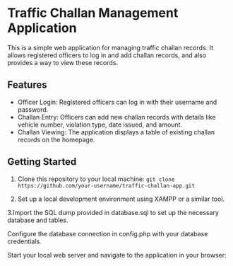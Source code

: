 # Traffic Challan Management Application

This is a simple web application for managing traffic challan records. It allows registered officers to log in and add challan records, and also provides a way to view these records.

## Features

- Officer Login: Registered officers can log in with their username and password.
- Challan Entry: Officers can add new challan records with details like vehicle number, violation type, date issued, and amount.
- Challan Viewing: The application displays a table of existing challan records on the homepage.

## Getting Started

1. Clone this repository to your local machine:
   `git clone https://github.com/your-username/traffic-challan-app.git`

2. Set up a local development environment using XAMPP or a similar tool.

3.Import the SQL dump provided in database.sql to set up the necessary database and tables.

Configure the database connection in config.php with your database credentials.

Start your local web server and navigate to the application in your browser:
